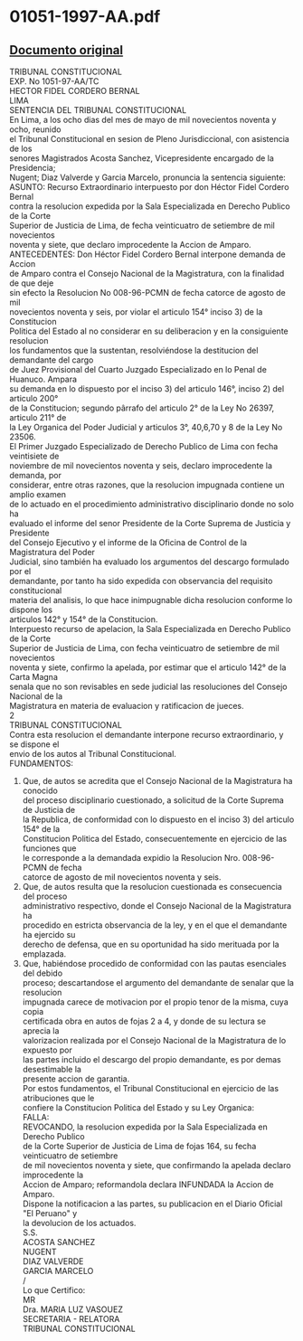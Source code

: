 
01051-1997-AA.pdf
=================
  
[Documento original](https://tc.gob.pe/jurisprudencia/1998/01051-1997-AA.pdf)  
---  
TRIBUNAL CONSTITUCIONAL  
EXP. No 1051-97-AA/TC  
HECTOR FIDEL CORDERO BERNAL  
LIMA  
SENTENCIA DEL TRIBUNAL CONSTITUCIONAL  
En Lima, a los ocho dias del mes de mayo de mil novecientos noventa y ocho, reunido  
el Tribunal Constitucional en sesion de Pleno Jurisdiccional, con asistencia de los  
senores Magistrados Acosta Sanchez, Vicepresidente encargado de la Presidencia;  
Nugent; Diaz Valverde y Garcia Marcelo, pronuncia la sentencia siguiente:  
ASUNTO: Recurso Extraordinario interpuesto por don Héctor Fidel Cordero Bernal  
contra la resolucion expedida por la Sala Especializada en Derecho Publico de la Corte  
Superior de Justicia de Lima, de fecha veinticuatro de setiembre de mil novecientos  
noventa y siete, que declaro improcedente la Accion de Amparo.  
ANTECEDENTES: Don Héctor Fidel Cordero Bernal interpone demanda de Accion  
de Amparo contra el Consejo Nacional de la Magistratura, con la finalidad de que deje  
sin efecto la Resolucion No 008-96-PCMN de fecha catorce de agosto de mil  
novecientos noventa y seis, por violar el articulo 154° inciso 3) de la Constitucion  
Politica del Estado al no considerar en su deliberacion y en la consiguiente resolucion  
los fundamentos que la sustentan, resolviéndose la destitucion del demandante del cargo  
de Juez Provisional del Cuarto Juzgado Especializado en lo Penal de Huanuco. Ampara  
su demanda en lo dispuesto por el inciso 3) del articulo 146°, inciso 2) del articulo 200°  
de la Constitucion; segundo pârrafo del articulo 2° de la Ley No 26397, articulo 211° de  
la Ley Organica del Poder Judicial y articulos 3°, 40,6,70 y 8 de la Ley No 23506.  
El Primer Juzgado Especializado de Derecho Publico de Lima con fecha veintisiete de  
noviembre de mil novecientos noventa y seis, declaro improcedente la demanda, por  
considerar, entre otras razones, que la resolucion impugnada contiene un amplio examen  
de lo actuado en el procedimiento administrativo disciplinario donde no solo ha  
evaluado el informe del senor Presidente de la Corte Suprema de Justicia y Presidente  
del Consejo Ejecutivo y el informe de la Oficina de Control de la Magistratura del Poder  
Judicial, sino también ha evaluado los argumentos del descargo formulado por el  
demandante, por tanto ha sido expedida con observancia del requisito constitucional  
materia del analisis, lo que hace inimpugnable dicha resolucion conforme lo dispone los  
articulos 142° y 154° de la Constitucion.  
Interpuesto recurso de apelacion, la Sala Especializada en Derecho Publico de la Corte  
Superior de Justicia de Lima, con fecha veinticuatro de setiembre de mil novecientos  
noventa y siete, confirmo la apelada, por estimar que el articulo 142° de la Carta Magna  
senala que no son revisables en sede judicial las resoluciones del Consejo Nacional de la  
Magistratura en materia de evaluacion y ratificacion de jueces.  
2  
TRIBUNAL CONSTITUCIONAL  
Contra esta resolucion el demandante interpone recurso extraordinario, y se dispone el  
envio de los autos al Tribunal Constitucional.  
FUNDAMENTOS:  
1. Que, de autos se acredita que el Consejo Nacional de la Magistratura ha conocido  
del proceso disciplinario cuestionado, a solicitud de la Corte Suprema de Justicia de  
la Republica, de conformidad con lo dispuesto en el inciso 3) del articulo 154° de la  
Constitucion Politica del Estado, consecuentemente en ejercicio de las funciones que  
le corresponde a la demandada expidio la Resolucion Nro. 008-96-PCMN de fecha  
catorce de agosto de mil novecientos noventa y seis.  
2. Que, de autos resulta que la resolucion cuestionada es consecuencia del proceso  
administrativo respectivo, donde el Consejo Nacional de la Magistratura ha  
procedido en estricta observancia de la ley, y en el que el demandante ha ejercido su  
derecho de defensa, que en su oportunidad ha sido merituada por la emplazada.  
3. Que, habiéndose procedido de conformidad con las pautas esenciales del debido  
proceso; descartandose el argumento del demandante de senalar que la resolucion  
impugnada carece de motivacion por el propio tenor de la misma, cuya copia  
certificada obra en autos de fojas 2 a 4, y donde de su lectura se aprecia la  
valorizacion realizada por el Consejo Nacional de la Magistratura de lo expuesto por  
las partes incluido el descargo del propio demandante, es por demas desestimable la  
presente accion de garantia.  
Por estos fundamentos, el Tribunal Constitucional en ejercicio de las atribuciones que le  
confiere la Constitucion Politica del Estado y su Ley Organica:  
FALLA:  
REVOCANDO, la resolucion expedida por la Sala Especializada en Derecho Publico  
de la Corte Superior de Justicia de Lima de fojas 164, su fecha veinticuatro de setiembre  
de mil novecientos noventa y siete, que confirmando la apelada declaro improcedente la  
Accion de Amparo; reformandola declara INFUNDADA la Accion de Amparo.  
Dispone la notificacion a las partes, su publicacion en el Diario Oficial "El Peruano" y  
la devolucion de los actuados.  
S.S.  
ACOSTA SANCHEZ  
NUGENT  
DIAZ VALVERDE  
GARCIA MARCELO  
/  
Lo que Certifico:  
MR  
Dra. MARIA LUZ VASOUEZ  
SECRETARIA - RELATORA  
TRIBUNAL CONSTITUCIONAL